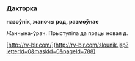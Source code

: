 ### Дакторка
**назоўнік, жаночы род, размоўнае**

Жанчына-ўрач. Прыступіла да працы новая д.

<a rel="author">[http://rv-blr.com/](http://rv-blr.com/slounik.jsp?letterId=0&maskId=0&pageId=788)</a>
